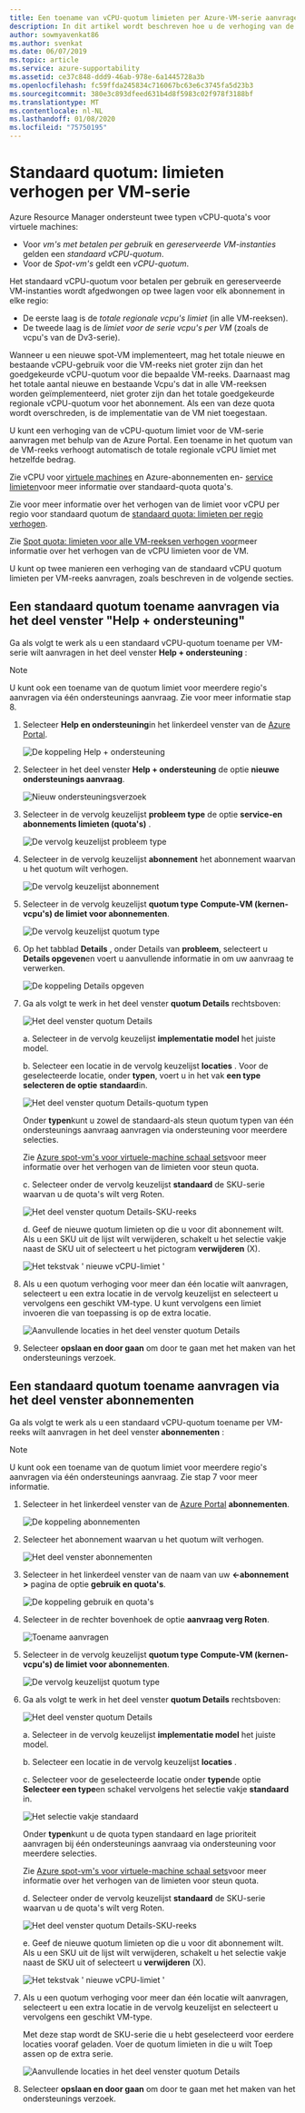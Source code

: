 ```yaml
---
title: Een toename van vCPU-quotum limieten per Azure-VM-serie aanvragen | Microsoft Docs
description: In dit artikel wordt beschreven hoe u de verhoging van de quotum limiet per VM-vCPU aanvraagt.
author: sowmyavenkat86
ms.author: svenkat
ms.date: 06/07/2019
ms.topic: article
ms.service: azure-supportability
ms.assetid: ce37c848-ddd9-46ab-978e-6a1445728a3b
ms.openlocfilehash: fc59ffda245834c716067bc63e6c3745fa5d23b3
ms.sourcegitcommit: 380e3c893dfeed631b4d8f5983c02f978f3188bf
ms.translationtype: MT
ms.contentlocale: nl-NL
ms.lasthandoff: 01/08/2020
ms.locfileid: "75750195"
---
```

# <a name="standard-quota-increase-limits-by-vm-series"></a>Standaard quotum: limieten verhogen per VM-serie

Azure Resource Manager ondersteunt twee typen vCPU-quota's voor virtuele machines:
* Voor *vm's met betalen per gebruik* en *gereserveerde VM-instanties* gelden een *standaard vCPU-quotum*.
* Voor de *Spot-vm's* geldt een *vCPU-quotum*. 

Het standaard vCPU-quotum voor betalen per gebruik en gereserveerde VM-instanties wordt afgedwongen op twee lagen voor elk abonnement in elke regio:
* De eerste laag is de *totale regionale vcpu's limiet* (in alle VM-reeksen).
* De tweede laag is de *limiet voor de serie vcpu's per VM* (zoals de vcpu's van de Dv3-serie). 

Wanneer u een nieuwe spot-VM implementeert, mag het totale nieuwe en bestaande vCPU-gebruik voor die VM-reeks niet groter zijn dan het goedgekeurde vCPU-quotum voor die bepaalde VM-reeks. Daarnaast mag het totale aantal nieuwe en bestaande Vcpu's dat in alle VM-reeksen worden geïmplementeerd, niet groter zijn dan het totale goedgekeurde regionale vCPU-quotum voor het abonnement. Als een van deze quota wordt overschreden, is de implementatie van de VM niet toegestaan.

U kunt een verhoging van de vCPU-quotum limiet voor de VM-serie aanvragen met behulp van de Azure Portal. Een toename in het quotum van de VM-reeks verhoogt automatisch de totale regionale vCPU limiet met hetzelfde bedrag. 

Zie vCPU voor [virtuele machines](https://docs.microsoft.com/azure/virtual-machines/windows/quotas) en Azure-abonnementen en- [service limieten](https://docs.microsoft.com/azure/azure-supportability/classic-deployment-model-quota-increase-requests)voor meer informatie over standaard-quota quota's. 

Zie voor meer informatie over het verhogen van de limiet voor vCPU per regio voor standaard quotum de [standaard quota: limieten per regio verhogen](https://docs.microsoft.com/azure/azure-supportability/regional-quota-requests). 

Zie [Spot quota: limieten voor alle VM-reeksen verhogen voor](https://docs.microsoft.com/azure/azure-supportability/low-priority-quota)meer informatie over het verhogen van de vCPU limieten voor de VM.

U kunt op twee manieren een verhoging van de standaard vCPU quotum limieten per VM-reeks aanvragen, zoals beschreven in de volgende secties.

## <a name="request-a-standard-quota-increase-from-the-help--support-pane"></a>Een standaard quotum toename aanvragen via het deel venster "Help + ondersteuning"

Ga als volgt te werk als u een standaard vCPU-quotum toename per VM-serie wilt aanvragen in het deel venster **Help + ondersteuning** : 

> [!NOTE]
> U kunt ook een toename van de quotum limiet voor meerdere regio's aanvragen via één ondersteunings aanvraag. Zie voor meer informatie stap 8.

1. Selecteer **Help en ondersteuning**in het linkerdeel venster van de [Azure Portal](https://portal.azure.com).

   ![De koppeling Help + ondersteuning](./media/resource-manager-core-quotas-request/helpsupport.png)
 
1. Selecteer in het deel venster **Help + ondersteuning** de optie **nieuwe ondersteunings aanvraag**. 

    ![Nieuw ondersteuningsverzoek](./media/resource-manager-core-quotas-request/newsupportrequest.png)

1. Selecteer in de vervolg keuzelijst **probleem type** de optie **service-en abonnements limieten (quota's)** .

   ![De vervolg keuzelijst probleem type](./media/resource-manager-core-quotas-request/issuetypedropdown.png)

1. Selecteer in de vervolg keuzelijst **abonnement** het abonnement waarvan u het quotum wilt verhogen.

   ![De vervolg keuzelijst abonnement](./media/resource-manager-core-quotas-request/select-subscription-sr.png)
   
1. Selecteer in de vervolg keuzelijst **quotum type** **Compute-VM (kernen-vcpu's) de limiet voor abonnementen**. 

   ![De vervolg keuzelijst quotum type](./media/resource-manager-core-quotas-request/select-quota-type.png)

1. Op het tabblad **Details** , onder Details van **probleem**, selecteert u **Details opgeven**en voert u aanvullende informatie in om uw aanvraag te verwerken.

   ![De koppeling Details opgeven](./media/resource-manager-core-quotas-request/provide-details.png)

1. Ga als volgt te werk in het deel venster **quotum Details** rechtsboven:

   ![Het deel venster quotum Details](./media/resource-manager-core-quotas-request/1-7.png)

   a. Selecteer in de vervolg keuzelijst **implementatie model** het juiste model.

   b. Selecteer een locatie in de vervolg keuzelijst **locaties** . Voor de geselecteerde locatie, onder **typen**, voert u in het vak **een type selecteren de optie** **standaard**in.

   ![Het deel venster quotum Details-quotum typen](./media/resource-manager-core-quotas-request/1-8.png)

   Onder **typen**kunt u zowel de standaard-als steun quotum typen van één ondersteunings aanvraag aanvragen via ondersteuning voor meerdere selecties.
   
   Zie [Azure spot-vm's voor virtuele-machine schaal sets](https://docs.microsoft.com/azure/virtual-machine-scale-sets/use-spot)voor meer informatie over het verhogen van de limieten voor steun quota.

   c. Selecteer onder de vervolg keuzelijst **standaard** de SKU-serie waarvan u de quota's wilt verg Roten.

   ![Het deel venster quotum Details-SKU-reeks](./media/resource-manager-core-quotas-request/1-9.png)

   d. Geef de nieuwe quotum limieten op die u voor dit abonnement wilt. Als u een SKU uit de lijst wilt verwijderen, schakelt u het selectie vakje naast de SKU uit of selecteert u het pictogram **verwijderen** (X). 

   ![Het tekstvak ' nieuwe vCPU-limiet '](./media/resource-manager-core-quotas-request/1-10.png)

1. Als u een quotum verhoging voor meer dan één locatie wilt aanvragen, selecteert u een extra locatie in de vervolg keuzelijst en selecteert u vervolgens een geschikt VM-type. U kunt vervolgens een limiet invoeren die van toepassing is op de extra locatie.

   ![Aanvullende locaties in het deel venster quotum Details](./media/resource-manager-core-quotas-request/1-11.png)
   
1. Selecteer **opslaan en door gaan** om door te gaan met het maken van het ondersteunings verzoek.

## <a name="request-a-standard-quota-increase-from-the-subscriptions-pane"></a>Een standaard quotum toename aanvragen via het deel venster abonnementen

Ga als volgt te werk als u een standaard vCPU-quotum toename per VM-reeks wilt aanvragen in het deel venster **abonnementen** :

> [!NOTE]
> U kunt ook een toename van de quotum limiet voor meerdere regio's aanvragen via één ondersteunings aanvraag. Zie stap 7 voor meer informatie.

1. Selecteer in het linkerdeel venster van de [Azure Portal](https://portal.azure.com) **abonnementen**.

   ![De koppeling abonnementen](./media/resource-manager-core-quotas-request/subscriptions.png)

1. Selecteer het abonnement waarvan u het quotum wilt verhogen.

   ![Het deel venster abonnementen](./media/resource-manager-core-quotas-request/select-subscription.png)

1. Selecteer in het linkerdeel venster van de naam van uw **\<-abonnement >** pagina de optie **gebruik en quota's**.

   ![De koppeling gebruik en quota's](./media/resource-manager-core-quotas-request/select-usage-quotas.png)

1. Selecteer in de rechter bovenhoek de optie **aanvraag verg Roten**.

   ![Toename aanvragen](./media/resource-manager-core-quotas-request/request-increase.png)

1. Selecteer in de vervolg keuzelijst **quotum type** **Compute-VM (kernen-vcpu's) de limiet voor abonnementen**.

   ![De vervolg keuzelijst quotum type](./media/resource-manager-core-quotas-request/select-quota-type.png)
   
1. Ga als volgt te werk in het deel venster **quotum Details** rechtsboven:

   ![Het deel venster quotum Details](./media/resource-manager-core-quotas-request/1-1-6.png)

   a. Selecteer in de vervolg keuzelijst **implementatie model** het juiste model.

   b. Selecteer een locatie in de vervolg keuzelijst **locaties** . 
   
   c. Selecteer voor de geselecteerde locatie onder **typen**de optie **Selecteer een type**en schakel vervolgens het selectie vakje **standaard** in.

   ![Het selectie vakje standaard](./media/resource-manager-core-quotas-request/1-1-7.png)
   
   Onder **typen**kunt u de quota typen standaard en lage prioriteit aanvragen bij één ondersteunings aanvraag via ondersteuning voor meerdere selecties.
   
   Zie [Azure spot-vm's voor virtuele-machine schaal sets](https://docs.microsoft.com/azure/virtual-machine-scale-sets/use-spot)voor meer informatie over het verhogen van de limieten voor steun quota.

   d. Selecteer onder de vervolg keuzelijst **standaard** de SKU-serie waarvan u de quota's wilt verg Roten.

   ![Het deel venster quotum Details-SKU-reeks](./media/resource-manager-core-quotas-request/1-1-8.png)

   e. Geef de nieuwe quotum limieten op die u voor dit abonnement wilt. Als u een SKU uit de lijst wilt verwijderen, schakelt u het selectie vakje naast de SKU uit of selecteert u **verwijderen** (X). 

   ![Het tekstvak ' nieuwe vCPU-limiet '](./media/resource-manager-core-quotas-request/1-1-9.png)
   
1. Als u een quotum verhoging voor meer dan één locatie wilt aanvragen, selecteert u een extra locatie in de vervolg keuzelijst en selecteert u vervolgens een geschikt VM-type. 

   Met deze stap wordt de SKU-serie die u hebt geselecteerd voor eerdere locaties vooraf geladen. Voer de quotum limieten in die u wilt Toep assen op de extra serie.
   
   ![Aanvullende locaties in het deel venster quotum Details](./media/resource-manager-core-quotas-request/1-1-10.png)
 
1. Selecteer **opslaan en door gaan** om door te gaan met het maken van het ondersteunings verzoek.
